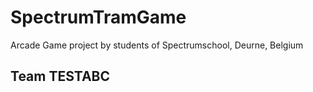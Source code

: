 # SpectrumTramGame
Arcade Game project by students of Spectrumschool, Deurne, Belgium

## Team TESTABC
